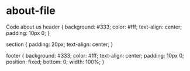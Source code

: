 # about-file
Code about us
header {
    background: #333;
    color: #fff;
    text-align: center;
    padding: 10px 0;
}

section {
    padding: 20px;
    text-align: center;
}

footer {
    background: #333;
    color: #fff;
    text-align: center;
    padding: 10px 0;
    position: fixed;
    bottom: 0;
    width: 100%;
}
